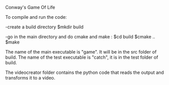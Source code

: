 Conway's Game Of Life

To compile and run the code:

-create a build directory $mkdir build

-go in the main directory and do cmake and make : $cd build $cmake .. $make

The name of the main executable is "game". It will be in the src folder of build. The name of the test executable is "catch", it is in the test folder of build.

The videocreator folder contains the python code that reads the output and transforms it to a video.
